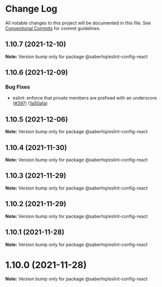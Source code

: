 # Change Log

All notable changes to this project will be documented in this file.
See [Conventional Commits](https://conventionalcommits.org) for commit guidelines.

## 1.10.7 (2021-12-10)

**Note:** Version bump only for package @saberhq/eslint-config-react





## 1.10.6 (2021-12-09)


### Bug Fixes

* eslint: enforce that private members are prefixed with an underscore ([#397](https://github.com/saber-hq/saber-common/issues/397)) ([1a50afa](https://github.com/saber-hq/saber-common/commit/1a50afaf13cb4389ba009fd4bdf206a4db2cad93))





## 1.10.5 (2021-12-06)

**Note:** Version bump only for package @saberhq/eslint-config-react





## 1.10.4 (2021-11-30)

**Note:** Version bump only for package @saberhq/eslint-config-react





## 1.10.3 (2021-11-29)

**Note:** Version bump only for package @saberhq/eslint-config-react





## 1.10.2 (2021-11-29)

**Note:** Version bump only for package @saberhq/eslint-config-react





## 1.10.1 (2021-11-28)

**Note:** Version bump only for package @saberhq/eslint-config-react





# 1.10.0 (2021-11-28)

**Note:** Version bump only for package @saberhq/eslint-config-react
